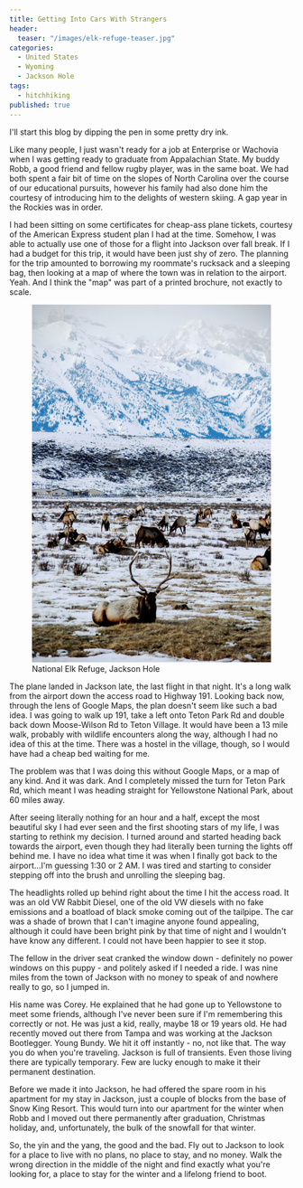 ```yaml
---
title: Getting Into Cars With Strangers
header:
  teaser: "/images/elk-refuge-teaser.jpg"
categories:
  - United States
  - Wyoming
  - Jackson Hole
tags:
  - hitchhiking
published: true
---
```

I'll start this blog by dipping the pen in some pretty dry ink.

Like many people, I just wasn't ready for a job at Enterprise or Wachovia when I was getting ready to graduate from Appalachian State.  My buddy Robb, a good friend and fellow rugby player, was in the same boat.  We had both spent a fair bit of time on the slopes of North Carolina over the course of our educational pursuits, however his family had also done him the courtesy of introducing him to the delights of western skiing.  A gap year in the Rockies was in order.

I had been sitting on some certificates for cheap-ass plane tickets, courtesy of the American Express student plan I had at the time.  Somehow, I was able to actually use one of those for a flight into Jackson over fall break.  If I had a budget for this trip, it would have been just shy of zero.  The planning for the trip amounted to borrowing my roommate's rucksack and a sleeping bag, then looking at a map of where the town was in relation to the airport.  Yeah.  And I think the "map" was part of a printed brochure, not exactly to scale.

<figure class="half">
	<a href="https://pomaking.github.io/images/elk-refuge.JPG"><img src="/images/elk-refuge.JPG"></a>
	<figcaption>National Elk Refuge, Jackson Hole</figcaption>
</figure>

The plane landed in Jackson late, the last flight in that night.  It's a long walk from the airport down the access road to Highway 191.  Looking back now, through the lens of Google Maps, the plan doesn't seem like such a bad idea.  I was going to walk up 191, take a left onto Teton Park Rd and double back down Moose-Wilson Rd to Teton Village.  It would have been a 13 mile walk, probably with wildlife encounters along the way, although I had no idea of this at the time.  There was a hostel in the village, though, so I would have had a cheap bed waiting for me.

The problem was that I was doing this without Google Maps, or a map of any kind.  And it was dark.  And I completely missed the turn for Teton Park Rd, which meant I was heading straight for Yellowstone National Park, about 60 miles away.

After seeing literally nothing for an hour and a half, except the most beautiful sky I had ever seen and the first shooting stars of my life, I was starting to rethink my decision.  I turned around and started heading back towards the airport, even though they had literally been turning the lights off behind me.  I have no idea what time it was when I finally got back to the airport...I'm guessing 1:30 or 2 AM.  I was tired and starting to consider stepping off into the brush and unrolling the sleeping bag.  

The headlights rolled up behind right about the time I hit the access road.  It was an old VW Rabbit Diesel, one of the old VW diesels with no fake emissions and a boatload of black smoke coming out of the tailpipe.  The car was a shade of brown that I can't imagine anyone found appealing, although it could have been bright pink by that time of night and I wouldn't have know any different.  I could not have been happier to see it stop.

The fellow in the driver seat cranked the window down - definitely no power windows on this puppy - and politely asked if I needed a ride.  I was nine miles from the town of Jackson with no money to speak of and nowhere really to go, so I jumped in. 

His name was Corey.  He explained that he had gone up to Yellowstone to meet some friends, although I've never been sure if I'm remembering this correctly or not.  He was just a kid, really, maybe 18 or 19 years old.  He had recently moved out there from Tampa and was working at the Jackson Bootlegger.  Young Bundy.  We hit it off instantly - no, not like that.  The way you do when you're traveling.  Jackson is full of transients.  Even those living there are typically temporary.  Few are lucky enough to make it their permanent destination.  

Before we made it into Jackson, he had offered the spare room in his apartment for my stay in Jackson, just a couple of blocks from the base of Snow King Resort.  This would turn into our apartment for the winter when Robb and I moved out there permanently after graduation, Christmas holiday, and, unfortunately, the bulk of the snowfall for that winter.

So, the yin and the yang, the good and the bad.  Fly out to Jackson to look for a place to live with no plans, no place to stay, and no money.  Walk the wrong direction in the middle of the night and find exactly what you're looking for, a place to stay for the winter and a lifelong friend to boot.
